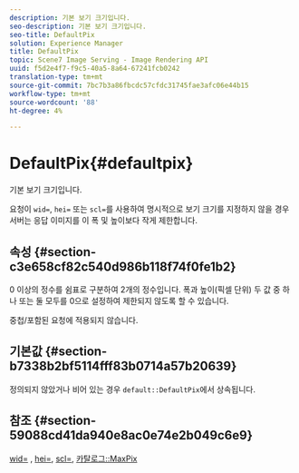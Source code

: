 ```yaml
---
description: 기본 보기 크기입니다.
seo-description: 기본 보기 크기입니다.
seo-title: DefaultPix
solution: Experience Manager
title: DefaultPix
topic: Scene7 Image Serving - Image Rendering API
uuid: f5d2e4f7-f9c5-40a5-8a64-67241fcb0242
translation-type: tm+mt
source-git-commit: 7bc7b3a86fbcdc57cfdc31745fae3afc06e44b15
workflow-type: tm+mt
source-wordcount: '88'
ht-degree: 4%

---
```



# DefaultPix{#defaultpix}

기본 보기 크기입니다.

요청이 `wid=`, `hei=` 또는 `scl=`를 사용하여 명시적으로 보기 크기를 지정하지 않을 경우 서버는 응답 이미지를 이 폭 및 높이보다 작게 제한합니다.

## 속성 {#section-c3e658cf82c540d986b118f74f0fe1b2}

0 이상의 정수를 쉼표로 구분하여 2개의 정수입니다. 폭과 높이(픽셀 단위) 두 값 중 하나 또는 둘 모두를 0으로 설정하여 제한되지 않도록 할 수 있습니다.

중첩/포함된 요청에 적용되지 않습니다.

## 기본값 {#section-b7338b2bf5114fff83b0714a57b20639}

정의되지 않았거나 비어 있는 경우 `default::DefaultPix`에서 상속됩니다.

## 참조 {#section-59088cd41da940e8ac0e74e2b049c6e9}

[wid=](../../../../../is-api/http-ref/image-serving-api-ref/c-http-protocol-reference/c-command-reference/r-is-http-wid.md#reference-bfeadcb67bf4485f851eb21345527e47) ,  [hei=](../../../../../is-api/http-ref/image-serving-api-ref/c-http-protocol-reference/c-command-reference/r-is-http-hei.md#reference-6d6f556ccc0e4b98a815e8a5c1944a96),  [scl=](../../../../../is-api/http-ref/image-serving-api-ref/c-http-protocol-reference/c-command-reference/r-scl.md#reference-b2a74e493d0d407e98fe350551ba3fcc),  [카탈로그::MaxPix](../../../../../is-api/image-catalog/image-serving-api-ref/c-image-catalog-reference/c-attributes-reference/r-maxpix.md#reference-e167d396ac794079ba8b5e6eb16eeda5)
